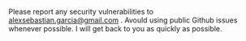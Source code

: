 Please report any security vulnerabilities to alexsebastian.garcia@gmail.com . Avould using public Github issues whenever possible. I will get back to you as quickly as possible.
